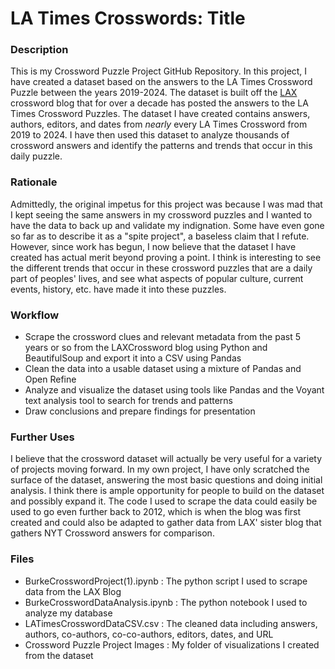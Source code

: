 

# LA Times Crosswords: Title


### Description
This is my Crossword Puzzle Project GitHub Repository. In this project, I have created a dataset based on the answers to the LA Times Crossword Puzzle between the years 2019-2024. The dataset is built off the [LAX](https://laxcrossword.com/) crossword blog that for over a decade has posted the answers to the LA Times Crossword Puzzles. The dataset I have created contains answers, authors, editors, and dates from *nearly* every LA Times Crossword from 2019 to 2024. I have then used this dataset to analyze thousands of crossword answers and identify the patterns and trends that occur in this daily puzzle.

### Rationale
Admittedly, the original impetus for this project was because I was mad that I kept seeing the same answers in my crossword puzzles and I wanted to have the data to back up and validate my indignation. Some have even gone so far as to describe it as a "spite project", a baseless claim that I refute. However, since work has begun, I now believe that the dataset I have created has actual merit beyond proving a point. I think is interesting to see the different trends that occur in these crossword puzzles that are a daily part of peoples' lives, and see what aspects of popular culture, current events, history, etc. have made it into these puzzles. 

### Workflow
- Scrape the crossword clues and relevant metadata from the past 5 years or so from the LAXCrossword blog using Python and BeautifulSoup and export it into a CSV using Pandas
- Clean the data into a usable dataset using a mixture of Pandas and Open Refine
- Analyze and visualize the dataset using tools like Pandas and the Voyant text analysis tool to search for trends and patterns
- Draw conclusions and prepare findings for presentation

### Further Uses
I believe that the crossword dataset will actually be very useful for a variety of projects moving forward. In my own project, I have only scratched the surface of the dataset, answering the most basic questions and doing initial analysis. I think there is ample opportunity for people to build on the dataset and possibly expand it. The code I used to scrape the data could easily be used to go even further back to 2012, which is when the blog was first created and could also be adapted to gather data from LAX' sister blog that gathers NYT Crossword answers for comparison. 

### Files

- BurkeCrosswordProject(1).ipynb : The python script I used to scrape data from the LAX Blog
- BurkeCrosswordDataAnalysis.ipynb : The python notebook I used to analyze my database
- LATimesCrosswordDataCSV.csv : The cleaned data including answers, authors, co-authors, co-co-authors, editors, dates, and URL
- Crossword Puzzle Project Images : My folder of visualizations I created from the dataset

